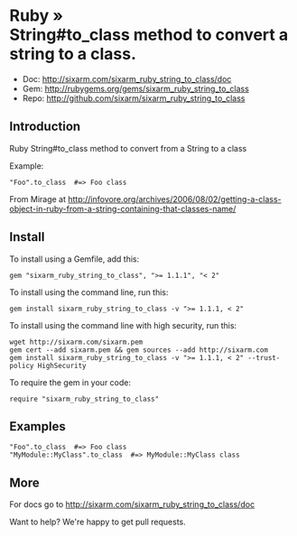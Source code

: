 # Ruby » <br> String#to_class method to convert a string to a class.

* Doc: <http://sixarm.com/sixarm_ruby_string_to_class/doc>
* Gem: <http://rubygems.org/gems/sixarm_ruby_string_to_class>
* Repo: <http://github.com/sixarm/sixarm_ruby_string_to_class>
<!--HEADER-SHUT-->


## Introduction

Ruby String#to_class method to convert from a String to a class

Example:

    "Foo".to_class  #=> Foo class

From Mirage at http://infovore.org/archives/2006/08/02/getting-a-class-object-in-ruby-from-a-string-containing-that-classes-name/


<!--INSTALL-OPEN-->

## Install

To install using a Gemfile, add this:

    gem "sixarm_ruby_string_to_class", ">= 1.1.1", "< 2"

To install using the command line, run this:

    gem install sixarm_ruby_string_to_class -v ">= 1.1.1, < 2"

To install using the command line with high security, run this:

    wget http://sixarm.com/sixarm.pem
    gem cert --add sixarm.pem && gem sources --add http://sixarm.com
    gem install sixarm_ruby_string_to_class -v ">= 1.1.1, < 2" --trust-policy HighSecurity

To require the gem in your code:

    require "sixarm_ruby_string_to_class"

<!--INSTALL-SHUT-->


## Examples

    "Foo".to_class  #=> Foo class
    "MyModule::MyClass".to_class  #=> MyModule::MyClass class


## More

For docs go to <http://sixarm.com/sixarm_ruby_string_to_class/doc>

Want to help? We're happy to get pull requests.
